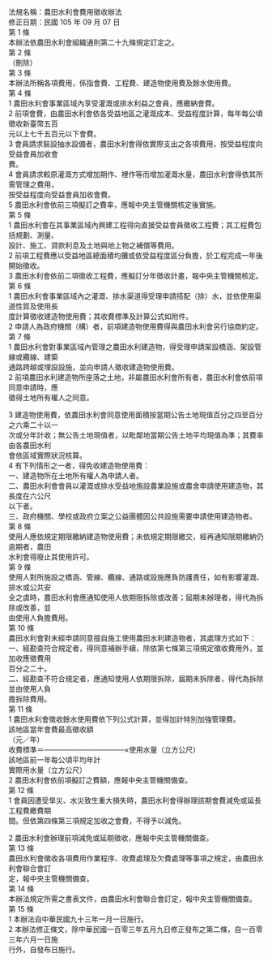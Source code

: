 法規名稱：農田水利會費用徵收辦法  
修正日期：民國 105 年 09 月 07 日  
第 1 條  
本辦法依農田水利會組織通則第二十九條規定訂定之。  
第 2 條  
（刪除）  
第 3 條  
本辦法所稱各項費用，係指會費、工程費、建造物使用費及餘水使用費。  
第 4 條  
1 農田水利會事業區域內享受灌溉或排水利益之會員，應繳納會費。  
2 前項會費，由農田水利會依各受益地區之灌溉成本、受益程度計算，每年每公頃徵收新臺幣五百  
元以上七千五百元以下會費。  
3 會員請求裝設抽水設備者，農田水利會得依實際支出之各項費用，按受益程度向受益會員加收會  
費。  
4 會員請求較原灌溉方式增加期作、裡作等而增加灌溉水量，農田水利會得依其所需管理之費用，  
按受益程度向受益會員加收會費。  
5 農田水利會依前三項擬訂之費率，應報中央主管機關核定後實施。  
第 5 條  
1 農田水利會在其事業區域內興建工程得向直接受益會員徵收工程費；其工程費包括規劃、測量、  
設計、施工、貸款利息及土地與地上物之補償等費用。  
2 前項工程費應以受益地區總面積均攤或依受益程度區分負擔，於工程完成一年後開始徵收。  
3 農田水利會依前二項徵收工程費，應擬訂分年徵收計畫，報中央主管機關核定。  
第 6 條  
1 農田水利會事業區域內之灌溉、排水渠道得受理申請搭配（排）水，並依使用渠道性質及使用長  
度計算徵收建造物使用費；其收費標準及計算公式如附件。  
2 申請人為政府機關（構）者，前項建造物使用費得與農田水利會另行協商約定。  
第 7 條  
1 農田水利會對事業區域內管理之農田水利建造物，得受理申請架設橋涵、架設管線或纜線、建築  
通路跨越或埋設設施，並向申請人徵收建造物使用費。  
2 前項農田水利建造物所座落之土地，非屬農田水利會所有者，農田水利會依前項同意申請時，應  
徵得土地所有權人之同意。  


3 建造物使用費，依農田水利會同意使用面積按當期公告土地現值百分之四至百分之六乘二十以一  
次或分年計收；無公告土地現值者，以毗鄰地當期公告土地平均現值為準；其費率由各農田水利  
會依區域實際狀況核算。  
4 有下列情形之一者，得免收建造物使用費：  
一、建造物所在土地所有權人為申請人者。  
二、農田水利會會員以灌溉或排水受益地施設農業設施或農舍申請使用建造物，其長度在六公尺  
以下者。  
三、政府機關、學校或政府立案之公益團體因公共設施需要申請使用建造物者。  
第 8 條  
使用人應依規定期限繳納建造物使用費；未依規定期限繳交，經再通知限期繳納仍逾期者，農田  
水利會得廢止其使用許可。  
第 9 條  
使用人對所施設之橋涵、管線、纜線、通路或設施應負防護責任，如有影響灌溉、排水或公共安  
全之虞時，農田水利會應通知使用人依期限拆除或改善；屆期未辦理者，得代為拆除或改善，並  
由使用人負擔費用。  
第 10 條  
農田水利會對未經申請同意擅自施工使用農田水利建造物者，其處理方式如下：  
一、經勘查符合規定者，得同意補辦手續，除依第七條第三項規定徵收費用外，並加收應徵費用  
百分之二十。  
二、經勘查不符合規定者，應通知使用人依期限拆除，屆期未拆除者，得代為拆除並由使用人負  
擔拆除費用。  
第 11 條  
1 農田水利會徵收餘水使用費依下列公式計算，並得加計特別加強管理費。  
該地區當年會費最高徵收額  
（元／年）  
收費標準＝────────────────×使用水量（立方公尺）  
該地區前一年每公頃平均年計  
實際用水量（立方公尺）  
2 農田水利會依前項擬訂之費額，應報中央主管機關備查。  
第 12 條  
1 會員因遭受旱災、水災致生重大損失時，農田水利會得辦理該期會費減免或延長工程費繳費期  
間。但依第四條第三項規定加收之會費，不得予以減免。  


2 農田水利會辦理前項減免或延期徵收，應報中央主管機關備查。  
第 13 條  
農田水利會徵收各項費用作業程序、收費處理及欠費處理等事項之規定，由農田水利會聯合會訂  
定，報中央主管機關備查。  
第 14 條  
本辦法規定所需之書表文件，由農田水利會聯合會訂定，報中央主管機關備查。  
第 15 條  
1 本辦法自中華民國九十三年一月一日施行。  
2 本辦法修正條文，除中華民國一百零三年五月九日修正發布之第二條，自一百零三年六月一日施  
行外，自發布日施行。  


